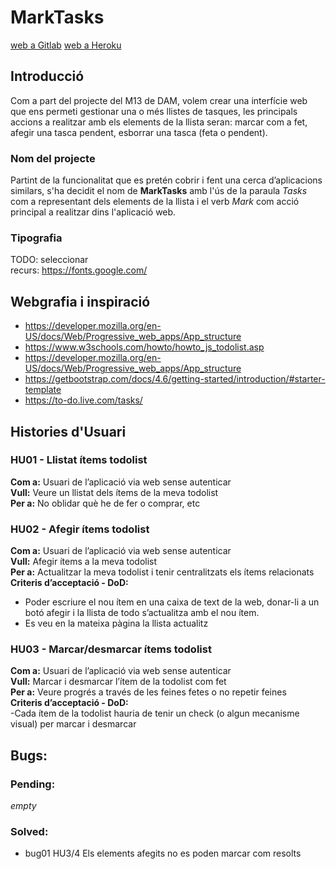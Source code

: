 # MarkTasks 
[web a Gitlab](https://gitlab.com/MiquelOrtizGraupera/proyecto_m-13.git)
[web a Heroku](https://tolistoapi.herokuapp.com/)

## Introducció  
Com a part del projecte del M13 de DAM, volem crear una interfície web que ens permeti gestionar una o més llistes de tasques, les principals accions a realitzar amb els elements de la llista seran: marcar com a fet, afegir una tasca pendent, esborrar una tasca (feta o pendent).


### Nom del projecte  
Partint de la funcionalitat que es pretén cobrir i fent una cerca d’aplicacions similars, s'ha decidit el nom de __MarkTasks__ amb l'ús de la paraula _Tasks_ com a representant dels elements de la llista i el verb _Mark_ com acció principal a realitzar dins l'aplicació web.

 ### Tipografia  
TODO: seleccionar  
recurs: https://fonts.google.com/


## Webgrafia i inspiració  
- https://developer.mozilla.org/en-US/docs/Web/Progressive_web_apps/App_structure
- https://www.w3schools.com/howto/howto_js_todolist.asp
- https://developer.mozilla.org/en-US/docs/Web/Progressive_web_apps/App_structure
- https://getbootstrap.com/docs/4.6/getting-started/introduction/#starter-template
- https://to-do.live.com/tasks/


## Histories d'Usuari
### HU01 - Llistat ítems todolist
__Com a:__ Usuari de l’aplicació via web sense autenticar  
__Vull:__ Veure un llistat dels ítems de la meva todolist  
__Per a:__ No oblidar què he de fer o comprar, etc  

### HU02 - Afegir ítems todolist
__Com a:__ Usuari de l’aplicació via web sense autenticar  
__Vull:__ Afegir ítems a la meva todolist  
__Per a:__ Actualitzar la meva todolist i tenir centralitzats els ítems relacionats  
__Criteris d’acceptació - DoD:__  
- Poder escriure el nou ítem en una caixa de text de la web, donar-li a un botó afegir i la llista de todo s’actualitza amb el nou ítem.
- Es veu en la mateixa pàgina la llista actualitz

### HU03 - Marcar/desmarcar ítems todolist
__Com a:__ Usuari de l’aplicació via web sense autenticar  
__Vull:__ Marcar i desmarcar l’ítem de la todolist com fet  
__Per a:__ Veure progrés a través de les feines fetes o no repetir feines  
__Criteris d’acceptació - DoD:__  
-Cada ítem de la todolist hauria de tenir un check (o algun mecanisme visual) per  marcar i desmarcar  


## Bugs:
### Pending:
_empty_

### Solved:
  - bug01 HU3/4  Els elements afegits no es poden marcar com resolts
